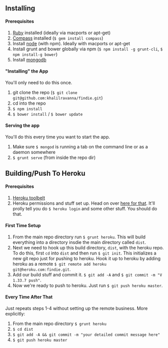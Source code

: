 ## Installing

#### Prerequisites
1. [Ruby](https://www.ruby-lang.org/en/installation/) installed (ideally via macports or apt-get)
2. [Compass](http://compass-style.org/install/) installed (`$ gem install compass`)
3. Install [node](http://nodejs.org/download/) (with npm). Ideally with macports or apt-get
4. Install grunt and bower globally via npm (`$ npm install -g grunt-cli`, `$ npm install-g bower`)
5. Install [mongodb](http://docs.mongodb.org/manual/installation/)

#### "Installing" the App
You'll only need to do this once.

1. git clone the repo (`$ git clone git@github.com:khalilravanna/findie.git`)
2. cd into the repo
3. `$ npm install`
4. `$ bower install` / `$ bower update`

#### Serving the app
You'll do this every time you want to start the app.

1. Make sure `$ mongod` is running a tab on the command line or as a daemon somewhere
2. `$ grunt serve` (from inside the repo dir)

## Building/Push To Heroku

#### Prerequisites
1. [Heroku toolbelt](https://toolbelt.heroku.com/)
2. Heroku permissions and stuff set up. Head on over [here for that](https://dashboard-next.heroku.com/apps/findie/code). It'll prolly tell you do `$ heroku login` and some other stuff. You should do that.

#### First Time Setup
1. From the main repo directory run `$ grunt heroku`. This will build everything into a directory insdie the main directory called `dist`.
2. Next we need to hook up this build directory, `dist`, with the heroku repo. To do this, first `cd` into `dist` and then run `$ git init`. This initializes a new git repo just for pushing to heroku. Hook it up to heroku by adding heroku as a remote `$ git remote add heroku git@heroku.com:findie.git`.
3. Add our build stuff and commit it. `$ git add -A` and `$ git commit -m "V 1.33.7 push"`.
4. Now we're ready to push to heroku. Just run `$ git push heroku master`.

#### Every Time After That
Just repeats steps 1-4 without setting up the remote business. More explicitly:

1. From the main repo directory `$ grunt heroku`
2. `$ cd dist`
3. `$ git add -A && git commit -m "your detailed commit message here"`
4. `$ git push heroku master`   